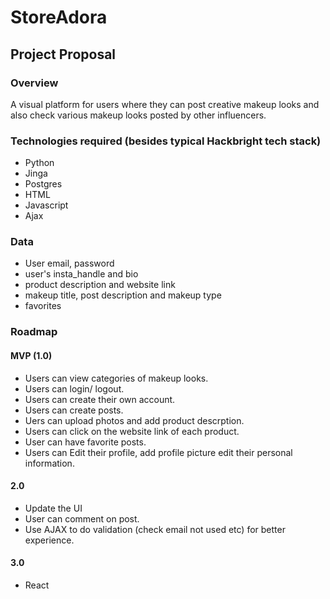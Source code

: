 # StoreAdora
## Project Proposal

### Overview

A visual platform for users where they can post creative makeup looks and also check various makeup looks posted by other influencers.

### Technologies required (besides typical Hackbright tech stack)
- Python
- Jinga
- Postgres
- HTML
- Javascript
- Ajax

### Data
- User email, password
- user's insta_handle and bio
- product description and website link
- makeup title, post description and makeup type
- favorites

### Roadmap

#### MVP (1.0)
- Users can view categories of makeup looks.
- Users can login/ logout.
- Users can create their own account.
- Users can create posts.
- Uers can upload photos and add product descrption.
- Users can click on the website link of each product.
- User can have favorite posts.
- Users can Edit their profile, add profile picture edit their personal information.

#### 2.0
- Update the UI
- User can comment on post.
- Use AJAX to do validation (check email not used etc) for better experience.

#### 3.0
- React